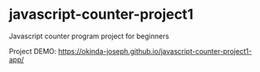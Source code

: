 # javascript-counter-project1
 Javascript counter program project for beginners 

 Project DEMO: https://okinda-joseph.github.io/javascript-counter-project1-app/
